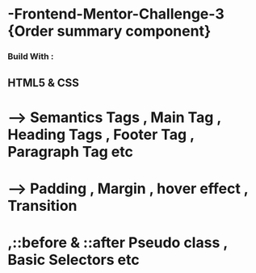 # -Frontend-Mentor-Challenge-3 {Order summary component}
### Build With :

## HTML5 & CSS

# --> Semantics Tags , Main Tag , Heading Tags , Footer Tag , Paragraph Tag etc

# --> Padding , Margin , hover effect , Transition

# ,::before & ::after Pseudo class , Basic Selectors etc

